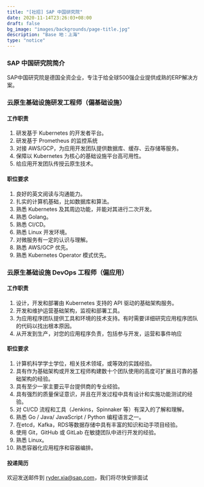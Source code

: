 ```yaml
---
title: "[社招] SAP 中国研究院"
date: 2020-11-14T23:26:03+08:00
draft: false
bg_image: "images/backgrounds/page-title.jpg"
description: "Base 地：上海"
type: "notice"
---
```


### SAP 中国研究院简介

SAP中国研究院是德国全资企业，专注于给全球500强企业提供成熟的ERP解决方案。

### 云原生基础设施研发工程师（偏基础设施）

#### 工作职责

1. 研发基于 Kubernetes 的开发者平台。
2. 研发基于 Prometheus 的监控系统
3. 对接 AWS/GCP，为应用开发团队提供数据库、缓存、云存储等服务。
4. 保障以 Kubernetes 为核心的基础设施平台高可用性。
5. 给应用开发团队传授云原生技术。

#### 职位要求

1. 良好的英文阅读与沟通能力。
2. 扎实的计算机基础，比如数据库和算法。
3. 熟悉 Kubernetes 及其周边功能，并能对其进行二次开发。
4. 熟悉 Golang。
5. 熟悉 CI/CD。
6. 熟悉 Linux 开发环境。
7. 对微服务有一定的认识与理解。
8. 熟悉 AWS/GCP 优先。
9. 熟悉 Kubernetes Operator 模式优先。

### 云原生基础设施 DevOps 工程师（偏应用）

#### 工作职责

1. 设计，开发和部署由 Kubernetes 支持的 API 驱动的基础架构服务。
2. 开发和维护运营基础架构，监视和部署工具。
3. 为应用程序团队提供工具和环境的技术支持。有时需要详细研究应用程序团队的代码以找出根本原因。
4. 从开发到生产，对您的应用程序负责，包括参与开发，运营和事件响应

#### 职位要求

1. 计算机科学学士学位，相关技术领域，或等效的实践经验。
2. 具有作为基础架构或开发工程师构建数十个团队使用的高度可扩展且可靠的基础架构的经验。
3. 具有至少一家主要云平台提供商的专业经验。
4. 具有强烈的质量保证意识，并且在开发过程中具有设计和实施功能测试的经验。
5. 对 CI/CD 流程和工具（Jenkins，Spinnaker 等）有深入的了解和理解。
6. 熟悉 Go / Java/ JavaScript / Python 编程语言之一。
7. 在etcd，Kafka，RDS等数据存储中具有丰富的知识和动手项目经验。
8. 使用 Git，GitHub 或 GitLab 在敏捷团队中进行开发的经验。
9. 熟悉 Linux。
10. 熟悉容器化应用程序和容器编排。

#### 投递简历

欢迎发送邮件到 [ryder.xia@sap.com](mailto:ryder.xia@sap.com)，我们将尽快安排面试